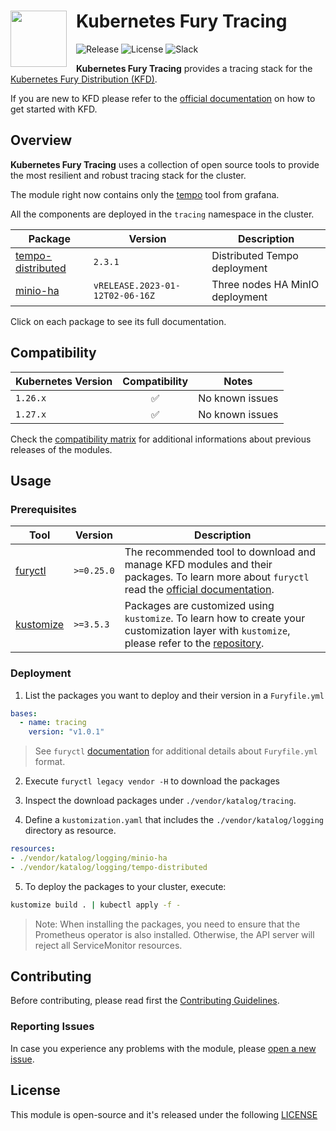 <h1>
    <img src="https://github.com/sighupio/fury-distribution/blob/main/docs/assets/fury-epta-white.png?raw=true" align="left" width="90" style="margin-right: 15px"/>
    Kubernetes Fury Tracing
</h1>

![Release](https://img.shields.io/badge/Latest%20Release-v1.0.1-blue)
![License](https://img.shields.io/github/license/sighupio/fury-kubernetes-tracing?label=License)
![Slack](https://img.shields.io/badge/slack-@kubernetes/fury-yellow.svg?logo=slack&label=Slack)

<!-- <KFD-DOCS> -->

**Kubernetes Fury Tracing** provides a tracing stack for the [Kubernetes Fury Distribution (KFD)][kfd-repo].

If you are new to KFD please refer to the [official documentation][kfd-docs] on how to get started with KFD.

## Overview

**Kubernetes Fury Tracing** uses a collection of open source tools to provide the most resilient and robust tracing stack for the cluster.

The module right now contains only the [tempo][tempo-page] tool from grafana.

All the components are deployed in the `tracing` namespace in the cluster.

| Package                                        | Version                         | Description                     |
| ---------------------------------------------- | ------------------------------- | ------------------------------- |
| [tempo-distributed](katalog/tempo-distributed) | `2.3.1`                         | Distributed Tempo deployment    |
| [minio-ha](katalog/minio-ha)                   | `vRELEASE.2023-01-12T02-06-16Z` | Three nodes HA MinIO deployment |

Click on each package to see its full documentation.

## Compatibility

| Kubernetes Version |   Compatibility    | Notes           |
| ------------------ | :----------------: | --------------- |
| `1.26.x`           | :white_check_mark: | No known issues |
| `1.27.x`           | :white_check_mark: | No known issues |

Check the [compatibility matrix][compatibility-matrix] for additional informations about previous releases of the modules.

## Usage

### Prerequisites

| Tool                        | Version   | Description                                                                                                                                                    |
| --------------------------- | --------- | -------------------------------------------------------------------------------------------------------------------------------------------------------------- |
| [furyctl][furyctl-repo]     | `>=0.25.0` | The recommended tool to download and manage KFD modules and their packages. To learn more about `furyctl` read the [official documentation][furyctl-repo].     |
| [kustomize][kustomize-repo] | `>=3.5.3` | Packages are customized using `kustomize`. To learn how to create your customization layer with `kustomize`, please refer to the [repository][kustomize-repo]. |

### Deployment

1. List the packages you want to deploy and their version in a `Furyfile.yml`

```yaml
bases:
  - name: tracing
    version: "v1.0.1"
```

> See `furyctl` [documentation][furyctl-repo] for additional details about `Furyfile.yml` format.

2. Execute `furyctl legacy vendor -H` to download the packages

3. Inspect the download packages under `./vendor/katalog/tracing`.

4. Define a `kustomization.yaml` that includes the `./vendor/katalog/logging` directory as resource.

```yaml
resources:
- ./vendor/katalog/logging/minio-ha
- ./vendor/katalog/logging/tempo-distributed
```

5. To deploy the packages to your cluster, execute:

```bash
kustomize build . | kubectl apply -f -
```

> Note: When installing the packages, you need to ensure that the Prometheus operator is also installed.
> Otherwise, the API server will reject all ServiceMonitor resources.

<!-- Links -->

[tempo-page]: https://github.com/grafana/tempo
[kfd-repo]: https://github.com/sighupio/fury-distribution
[furyctl-repo]: https://github.com/sighupio/furyctl
[kustomize-repo]: https://github.com/kubernetes-sigs/kustomize
[kfd-docs]: https://docs.kubernetesfury.com/docs/distribution/
[compatibility-matrix]: https://github.com/sighupio/fury-kubernetes-tracing/blob/master/docs/COMPATIBILITY_MATRIX.md

<!-- </KFD-DOCS> -->

<!-- <FOOTER> -->

## Contributing

Before contributing, please read first the [Contributing Guidelines](docs/CONTRIBUTING.md).

### Reporting Issues

In case you experience any problems with the module, please [open a new issue](https://github.com/sighupio/fury-kubernetes-tracing/issues/new/choose).

## License

This module is open-source and it's released under the following [LICENSE](LICENSE)

<!-- </FOOTER> -->
